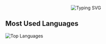 <p align="center">
  <img src="https://readme-typing-svg.herokuapp.com?font=Fira+Code&pause=1000&color=00F718&width=435&lines=Hi+there!;I'm+Shaun;Nice+to+meet+you!" alt="Typing SVG" />
</p>

## Most Used Languages

![Top Languages](https://github-readme-stats.vercel.app/api/top-langs/?username=phemelomakgopa&layout=compact)


<!--
**phemelomakgopa/PhemeloMakgopa** is a ✨ _special_ ✨ repository because its `README.md` (this file) appears on your GitHub profile.

Here are some ideas to get you started:

- 🔭 I’m currently working on ...
- 🌱 I’m currently learning ...
- 👯 I’m looking to collaborate on ...
- 🤔 I’m looking for help with ...
- 💬 Ask me about ...
- 📫 How to reach me: ...
- 😄 Pronouns: ...
- ⚡ Fun fact: ...
-->
